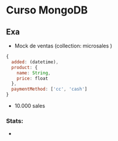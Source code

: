 # Curso MongoDB


## Exa

- Mock de ventas (collection: microsales )
```js
{
  added: (datetime),
  product: {
    name: String,
    price: float
  },
  paymentMethod: ['cc', 'cash']
}
```

- 10.000 sales

### Stats:
- 
